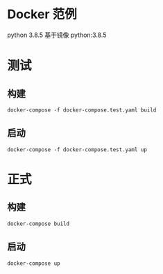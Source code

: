 
# Docker 范例
python 3.8.5
基于镜像 python:3.8.5


# 测试
## 构建
```
docker-compose -f docker-compose.test.yaml build
```
## 启动
```
docker-compose -f docker-compose.test.yaml up
```

# 正式
## 构建
```
docker-compose build
```
## 启动
```
docker-compose up
```

